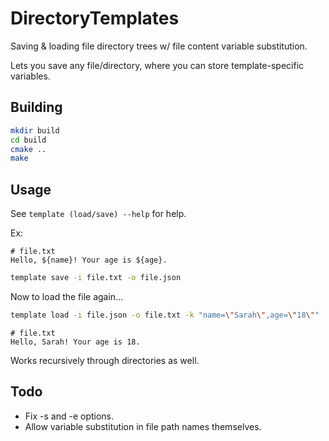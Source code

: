# DirectoryTemplates

Saving & loading file directory trees w/ file content variable substitution.

Lets you save any file/directory, where you can store template-specific variables.

## Building

```bash
mkdir build
cd build
cmake ..
make
```

## Usage

See `template (load/save) --help` for help.

Ex:
```
# file.txt
Hello, ${name}! Your age is ${age}.
```
```bash
template save -i file.txt -o file.json
```
Now to load the file again...
```bash
template load -i file.json -o file.txt -k "name=\"Sarah\",age=\"18\""
```
```
# file.txt
Hello, Sarah! Your age is 18.
```

Works recursively through directories as well.

## Todo

* Fix -s and -e options.
* Allow variable substitution in file path names themselves.
